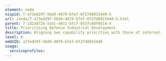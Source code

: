 ```yaml
---
element: node
nispid: T-a73ed29f-56d9-4879-b7ef-6f27d0915440-X
url: /node/T-a73ed29f-56d9-4879-b7ef-6f27d0915440-X.html
parent: T-1d2a0725-5a3c-4811-bfcf-851fc68f0d14-X
title: Prioritising Defence Industrial Development
description: Aligning own capability priorities with those of international partners is challenging but can leverage synergies and result in long term cost savings. Prioritising National Defence Industrial Development should be conducted as a collaborative process of ensuring a transparent, cooperative and cost-effective approach to meet essential enterprise capability requirements, without compromising national interests.
level: 6
emUUID: a73ed29f-56d9-4879-b7ef-6f27d0915440
usage:
  serviceprofiles:
---
```

